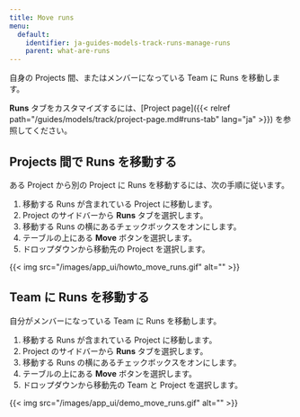 ```yaml
---
title: Move runs
menu:
  default:
    identifier: ja-guides-models-track-runs-manage-runs
    parent: what-are-runs
---
```


自身の Projects 間、またはメンバーになっている Team に Runs を移動します。

**Runs** タブをカスタマイズするには、[Project page]({{< relref path="/guides/models/track/project-page.md#runs-tab" lang="ja" >}}) を参照してください。

## Projects 間で Runs を移動する

ある Project から別の Project に Runs を移動するには、次の手順に従います。

1. 移動する Runs が含まれている Project に移動します。
2. Project のサイドバーから **Runs** タブを選択します。
3. 移動する Runs の横にあるチェックボックスをオンにします。
4. テーブルの上にある **Move** ボタンを選択します。
5. ドロップダウンから移動先の Project を選択します。

{{< img src="/images/app_ui/howto_move_runs.gif" alt="" >}}

## Team に Runs を移動する

自分がメンバーになっている Team に Runs を移動します。

1. 移動する Runs が含まれている Project に移動します。
2. Project のサイドバーから **Runs** タブを選択します。
3. 移動する Runs の横にあるチェックボックスをオンにします。
4. テーブルの上にある **Move** ボタンを選択します。
5. ドロップダウンから移動先の Team と Project を選択します。

{{< img src="/images/app_ui/demo_move_runs.gif" alt="" >}}
